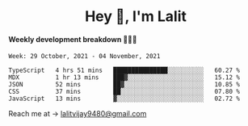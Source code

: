 <h1 align="center">Hey 👋, I'm Lalit</h1>

#### Weekly development breakdown 👨🏻‍💻
<!--START_SECTION:waka-->
```text
Week: 29 October, 2021 - 04 November, 2021

TypeScript   4 hrs 51 mins   ███████████████░░░░░░░░░░   60.27 % 
MDX          1 hr 13 mins    ███▓░░░░░░░░░░░░░░░░░░░░░   15.12 % 
JSON         52 mins         ██▓░░░░░░░░░░░░░░░░░░░░░░   10.85 % 
CSS          37 mins         ██░░░░░░░░░░░░░░░░░░░░░░░   07.80 % 
JavaScript   13 mins         ▓░░░░░░░░░░░░░░░░░░░░░░░░   02.72 % 
```
<!--END_SECTION:waka-->

Reach me at → lalitvijay9480@gmail.com
